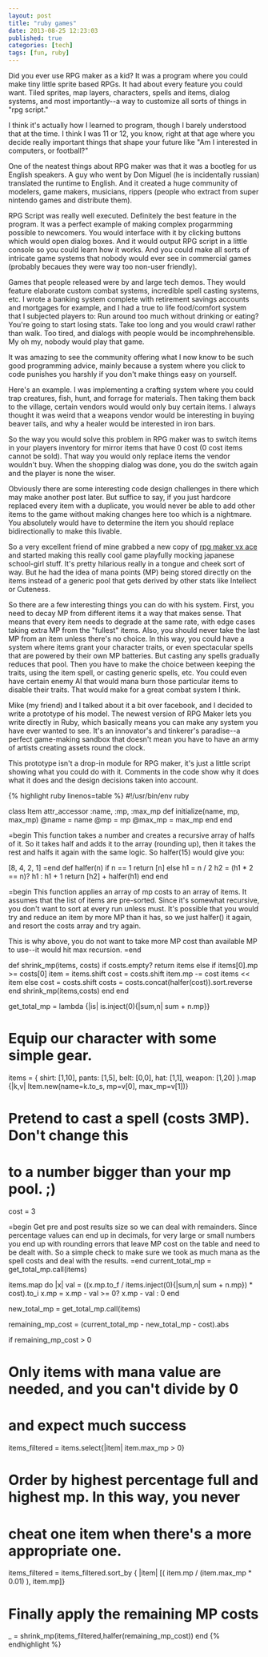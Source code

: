 ```yaml
---
layout: post
title: "ruby games"
date: 2013-08-25 12:23:03
published: true
categories: [tech]
tags: [fun, ruby]
---
```


Did you ever use RPG maker as a kid? It was a program where you could make tiny little sprite based RPGs. It had about every feature you could want. Tiled sprites,  map layers, characters, spells and items, dialog systems, and most importantly--a way to customize all sorts of things in "rpg script."

I think it's actually how I learned to program, though I barely understood that at the time. I think I was 11 or 12, you know, right at that age where you decide really important things that shape your future like "Am I interested in computers, or football?" 

One of the neatest things about RPG maker was that it was a bootleg for us English speakers. A guy who went by Don Miguel (he is incidentally russian) translated the runtime to English. And it created a huge community of modelers, game makers, musicians, rippers (people who extract from super nintendo games and distribute them). 

RPG Script was really well executed. Definitely the best feature in the program. It was a perfect example of making complex progarmming possible to newcomers. You would interface with it by clicking buttons which would open dialog boxes. And it would output RPG script in a little console so you could learn how it works. And you could make all sorts of intricate game systems that nobody would ever see in commercial games (probably becaues they were way too non-user friendly). 

Games that people released were by and large tech demos. They would feature elaborate custom combat systems, incredible spell casting systems, etc. I wrote a banking system complete with retirement savings accounts and mortgages for example, and I had a true to life food/comfort system that I subjected players to: Run around too much without drinking or eating? You're going to start losing stats. Take too long and you would crawl rather than walk. Too tired, and dialogs with people would be incomphrehensible. My oh my, nobody would play that game.

It was amazing to see the community offering what I now know to be such good programming advice, mainly because a system where you click to code punishes you harshly if you don't make things easy on yourself.

Here's an example. I was implementing a crafting system where you could trap creatures, fish, hunt, and forrage for materials. Then taking them back to the village, certain vendors would would only buy certain items. I always thought it was weird that a weapons vendor would be interesting in buying beaver tails, and why a healer would be interested in iron bars. 

So the way you would solve this problem in RPG maker was to switch items in your players inventory for mirror items that have 0 cost (0 cost items cannot be sold). That way you would only replace items the vendor wouldn't buy. When the shopping dialog was done, you do the switch again and the player is none the wiser.

Obviously there are some interesting code design challenges in there which may make another post later. But suffice to say, if you just hardcore replaced every item with a duplicate, you would never be able to add other items to the game without making changes here too which is a nightmare. You absolutely would have to determine the item you should replace bidirectionally to make this livable.

So a very excellent friend of mine grabbed a new copy of [rpg maker vx ace][rpgmaker] and started making this really cool game playfully mocking japanese school-girl stuff. It's pretty hilarious really in a tongue and cheek sort of way. But he had the idea of mana points (MP) being stored directly on the items instead of a generic pool that gets derived by other stats like Intellect or Cuteness.

So there are a few interesting things you can do with his system. First, you need to decay MP from different items it a way that makes sense. That means that every item needs to degrade at the same rate, with edge cases taking extra MP from the "fullest" items. Also, you should never take the last MP from an item unless there's no choice. In this way, you could have a system where items grant your character traits, or even spectacular spells that are powered by their own MP batteries. But casting any spells gradually reduces that pool. Then you have to make the choice between keeping the traits, using the item spell, or casting generic spells, etc. You could even have certain enemy AI that would mana burn those particular items to disable their traits. That would make for a great combat system I think.

Mike (my friend) and I talked about it a bit over facebook, and I decided to write a prototype of his model. The newest version of RPG Maker lets you write directly in Ruby, which basically means you can make any system you have ever wanted to see. It's an innovator's and tinkerer's paradise--a perfect game-making sandbox that doesn't mean you have to have an army of artists creating assets round the clock.

This prototype isn't a drop-in module for RPG maker, it's just a little script showing what you could do with it. Comments in the code show why it does what it does and the design decisions taken into account.

{% highlight ruby linenos=table %}
#!/usr/bin/env ruby


class Item
  attr_accessor :name, :mp, :max_mp
  def initialize(name, mp, max_mp)
    @name = name
    @mp = mp
    @max_mp = max_mp
  end
end

=begin 
This function takes a number and creates a recursive array of halfs of it.
So it takes half and adds it to the array (rounding up), then it takes the 
rest and halfs it again with the same logic. So halfer(15) would give you:

[8, 4, 2, 1]
=end 
def halfer(n)
  if n == 1
    return [n]
  else
    h1 = n / 2
    h2 = (h1 * 2 == n)? h1 : h1 + 1
    return [h2] + halfer(h1)
  end
end

=begin
This function applies an array of mp costs to an array of items.
It assumes that the list of items are pre-sorted. Since it's 
somewhat recursive, you don't want to sort at every run unless 
must. It's possible that you would try and reduce an item by
more MP than it has, so we just halfer() it again, and resort
the costs array and try again.

This is why above, you do not want to take more MP cost than 
available MP to use--it would hit max recursion.
=end

def shrink_mp(items, costs)
  if costs.empty?
    return items
  else
    if items[0].mp >= costs[0]
      item = items.shift
      cost = costs.shift
      item.mp -= cost
      items << item
    else
      cost = costs.shift
      costs = costs.concat(halfer(cost)).sort.reverse
    end
    shrink_mp(items,costs)
  end
end

get_total_mp = lambda {|is| is.inject(0){|sum,n| sum + n.mp}}

# Equip our character with some simple gear.
items = {
    shirt: [1,10], 
    pants: [1,5], 
    belt: [0,0], 
    hat: [1,1], 
    weapon: [1,20]
}.map {|k,v| Item.new(name=k.to_s, mp=v[0], max_mp=v[1])}

# Pretend to cast a spell (costs 3MP). Don't change this
# to a number bigger than your mp pool. ;)
cost = 3

=begin
Get pre and post results size so we can deal with remainders. Since 
percentage values can end up in decimals, for very large or small 
numbers you end up with rounding errors that leave MP cost on the 
table and need to be dealt with. So a simple check to make sure we 
took as much mana as the spell costs and deal with the results.
=end
current_total_mp = get_total_mp.call(items)

items.map do |x| 
  val = ((x.mp.to_f / items.inject(0){|sum,n| sum + n.mp}) * cost).to_i
  x.mp = x.mp - val >= 0? x.mp - val : 0
end

new_total_mp = get_total_mp.call(items)

remaining_mp_cost = (current_total_mp - new_total_mp - cost).abs

if remaining_mp_cost > 0
  # Only items with mana value are needed, and you can't divide by 0 
  # and expect much success
  items_filtered = items.select{|item| item.max_mp > 0}
  # Order by highest percentage full and highest mp. In this way, you never 
  # cheat one item when there's a more appropriate one.
  items_filtered = items_filtered.sort_by { |item| 
    [( item.mp / (item.max_mp * 0.01) ), 
    item.mp]}
  # Finally apply the remaining MP costs
  _ = shrink_mp(items_filtered,halfer(remaining_mp_cost))
end
{% endhighlight %}


[rpgmaker]: http://www.rpgmakerweb.com/products/rpg-maker-vx-ace